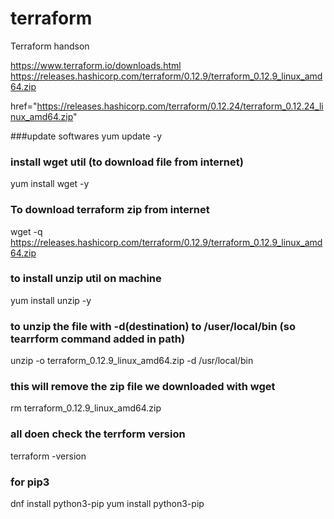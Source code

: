 # terraform
Terraform handson

https://www.terraform.io/downloads.html
https://releases.hashicorp.com/terraform/0.12.9/terraform_0.12.9_linux_amd64.zip

href="https://releases.hashicorp.com/terraform/0.12.24/terraform_0.12.24_linux_amd64.zip"

###update softwares
yum update -y

### install wget util (to download file from internet)
yum install wget -y

### To download terraform zip from internet
wget -q https://releases.hashicorp.com/terraform/0.12.9/terraform_0.12.9_linux_amd64.zip

### to install unzip util on machine
yum install unzip -y

### to unzip the file with -d(destination) to /user/local/bin (so tearrform command added in path)
unzip -o terraform_0.12.9_linux_amd64.zip -d /usr/local/bin

### this will remove the zip file we downloaded with wget
rm terraform_0.12.9_linux_amd64.zip

### all doen check the terrform version
terraform -version

### for pip3
dnf install python3-pip
yum install python3-pip
